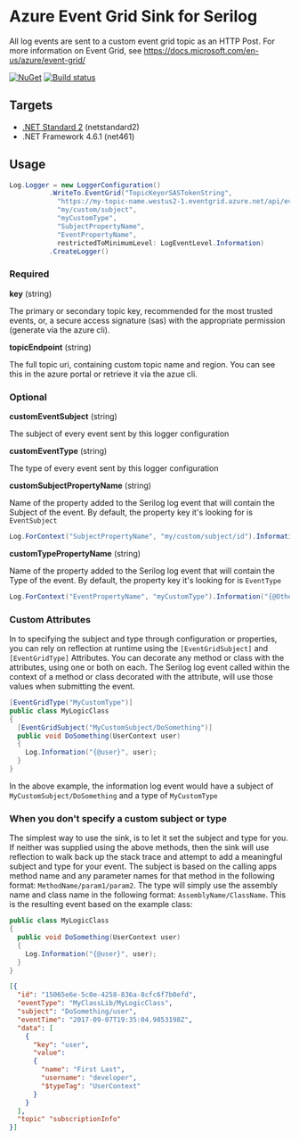 # Azure Event Grid Sink for Serilog

All log events are sent to a custom event grid topic as an HTTP Post. For more information on Event Grid, see https://docs.microsoft.com/en-us/azure/event-grid/

[![NuGet](https://img.shields.io/nuget/v/Serilog.Sinks.EventGrid.svg)](https://www.nuget.org/packages/Serilog.Sinks.EventGrid/) [![Build status](https://ci.appveyor.com/api/projects/status/uxmd0qanuk1eltrg/branch/master?svg=true)](https://ci.appveyor.com/project/Authenticom/serilog-sinks-eventgrid/branch/master)

## Targets

* [.NET Standard 2](https://github.com/dotnet/standard/blob/master/docs/versions.md) (netstandard2)
* .NET Framework 4.6.1 (net461)

## Usage

```csharp
Log.Logger = new LoggerConfiguration()
          .WriteTo.EventGrid("TopicKeyorSASTokenString", 
            "https://my-topic-name.westus2-1.eventgrid.azure.net/api/events",
            "my/custom/subject",
            "myCustomType",
            "SubjectPropertyName",
            "EventPropertyName",
            restrictedToMinimumLevel: LogEventLevel.Information)
          .CreateLogger()
```

### Required

**key** (string)

The primary or secondary topic key, recommended for the most trusted events, or, a secure access signature (sas) with the appropriate permission (generate via the azure cli).

**topicEndpoint** (string)

The full topic uri, containing custom topic name and region. You can see this in the azure portal or retrieve it via the azue cli.

### Optional

**customEventSubject** (string)

The subject of every event sent by this logger configuration

**customEventType** (string)

The type of every event sent by this logger configuration

**customSubjectPropertyName** (string)

Name of the property added to the Serilog log event that will contain the Subject of the event. By default, the property key it's looking for is `EventSubject`

```csharp
Log.ForContext("SubjectPropertyName", "my/custom/subject/id").Information("{@OtherData}", otherData)
```

**customTypePropertyName** (string)

Name of the property added to the Serilog log event that will contain the Type of the event.  By default, the property key it's looking for is `EventType`

```csharp
Log.ForContext("EventPropertyName", "myCustomType").Information("{@OtherData}", otherData)
```

### Custom Attributes

In to specifying the subject and type through configuration or properties, you can rely on reflection at runtime using the `[EventGridSubject]` and `[EventGridType]` Attributes. You can decorate any method or class with the attributes, using one or both on each. The Serilog log event called within the context of a method or class decorated with the attribute, will use those values when submitting the event.

```csharp
[EventGridType("MyCustomType")]
public class MyLogicClass
{ 
  [EventGridSubject("MyCustomSubject/DoSomething")]
  public void DoSomething(UserContext user)
  {
    Log.Information("{@user}", user);
  }
}
```

In the above example, the information log event would have a subject of `MyCustomSubject/DoSomething` and a type of `MyCustomType`

### When you don't specify a custom subject or type

The simplest way to use the sink, is to let it set the subject and type for you. If neither was supplied using the above methods, then the sink will use reflection to walk back up the stack trace and attempt to add a meaningful subject and type for your event. The subject is based on the calling apps method name and any parameter names for that method in the following format: `MethodName/param1/param2`. The type will simply use the assembly name and class name in the following format: `AssemblyName/ClassName`. This is the resulting event based on the example class:

```csharp
public class MyLogicClass
{ 
  public void DoSomething(UserContext user)
  {
    Log.Information("{@user}", user);
  }
}
```

```json
[{
  "id": "15065e6e-5c0e-4258-836a-8cfc6f7b0efd",
  "eventType": "MyClassLib/MyLogicClass",
  "subject": "DoSomething/user",
  "eventTime": "2017-09-07T19:35:04.9853198Z",
  "data": [
    {
      "key": "user",
      "value": 
      {
        "name": "First Last",
        "username": "developer",
        "$typeTag": "UserContext"
      }
    }
  ],
  "topic" "subscriptionInfo"
}]
```



